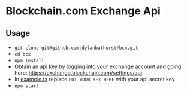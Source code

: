 
# Blockchain.com Exchange Api

## Usage
- `git clone git@github.com:dylanbathurst/bcx.git`
- `cd bcx`
- `npm install`
- Obtain an api key by logging into your exchange account and going here: https://exchange.blockchain.com/settings/api
- In [example.ts](./src/example) replace `PUT YOUR KEY HERE` with your api secret key
- `npm start`
